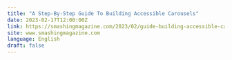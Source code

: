 ```yaml
---
title: "A Step-By-Step Guide To Building Accessible Carousels"
date: 2023-02-17T12:00:00Z
link: https://smashingmagazine.com/2023/02/guide-building-accessible-carousels/?utm_medium=RSS&utm_source=news.12bit.vn
site: www.smashingmagazine.com
language: English
draft: false
---
```

